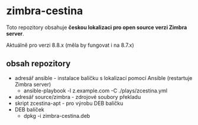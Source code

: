 # zimbra-cestina

Toto repozitory obsahuje **českou lokalizaci pro open source verzi Zimbra server**.

Aktuálně pro verzi 8.8.x (měla by fungovat i na 8.7.x)

## obsah repozitory

* adresář ansible - instalace balíčku s lokalizací pomocí Ansible (restartuje Zimbra server)
  * ansible-playbook -l z.example.com -C ./plays/zcestina.yml
* adresář source/zimbra - zdrojové soubory překladu
* skript zcestina-apt - pro výrobu DEB balíčku
* DEB balíček
  * dpkg -i zimbra-cestina.deb

